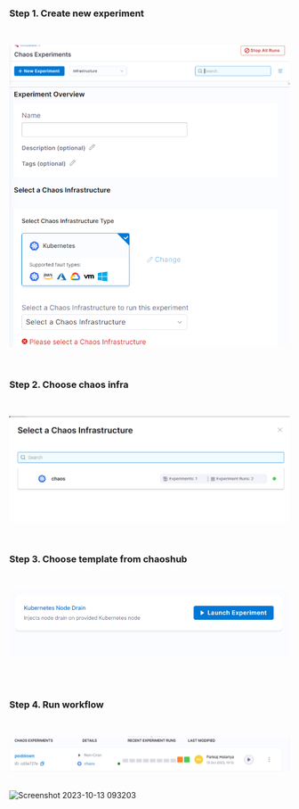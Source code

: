 ### Step 1. Create new experiment
<br/>

![Alt text](image.png)
![Alt text](image-1.png)

<br/>

### Step 2. Choose chaos infra
<br/>

![Alt text](image-2.png)

<br/>

### Step 3. Choose template from chaoshub 
<br/>

![Alt text](image-7.png)

<br/>

<br/>

### Step 4. Run workflow 
<br/>

![Alt text](image-6.png)   

<br/>

<img width="624" alt="Screenshot 2023-10-13 093203" src="https://github.com/cloudtechner/chaos-engineering-tools/assets/87966660/beb55a17-e340-4893-a83d-2a7aef0489ff">
 
